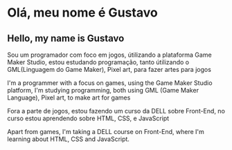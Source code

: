 <h1>Olá, meu nome é Gustavo</h1>
<h2>Hello, my name is Gustavo</h2>

<p>Sou um programador com foco em jogos, útilizando a plataforma Game Maker Studio, estou estudando programação, tanto útilizando o GML(Linguagem do Game Maker), Pixel art, para fazer artes para jogos</p>
<p>I'm a programmer with a focus on games, using the Game Maker Studio platform, I'm studying programming, both using GML (Game Maker Language), Pixel art, to make art for games</p>

<p>Fora a parte de jogos, estou fazendo um curso da DELL sobre Front-End, no curso estou aprendendo sobre HTML, CSS, e JavaScript</p>
<p>Apart from games, I'm taking a DELL course on Front-End, where I'm learning about HTML, CSS and JavaScript.</p>
